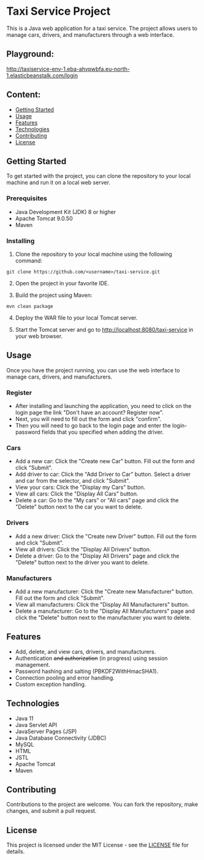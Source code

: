 # Taxi Service Project

This is a Java web application for a taxi service. The project allows users to manage cars, drivers, and manufacturers through a web interface.

## Playground:

http://taxiservice-env-1.eba-ahvpwbfa.eu-north-1.elasticbeanstalk.com/login

## Content:

-   [Getting Started](#gettingStarted)
-   [Usage](#usage)
-   [Features](#features)
-   [Technologies](#technologies)
-   [Contributing](#contributing)
-   [License](#license)

## Getting Started <a name="gettingStarted"></a>

To get started with the project, you can clone the repository to your local machine and run it on a local web server.

### Prerequisites

-   Java Development Kit (JDK) 8 or higher
-   Apache Tomcat 9.0.50
-   Maven

### Installing

1.  Clone the repository to your local machine using the following command:

```
git clone https://github.com/<username>/taxi-service.git
```

2.  Open the project in your favorite IDE.
    
3.  Build the project using Maven:

```
mvn clean package
```

4.  Deploy the WAR file to your local Tomcat server.
    
5.  Start the Tomcat server and go to [http://localhost:8080/taxi-service](http://localhost:8080/taxi-service) in your web browser.
    

## Usage <a name="usage"></a>

Once you have the project running, you can use the web interface to manage cars, drivers, and manufacturers.

### Register

-   After installing and launching the application, you need to click on the login page the link "Don't have an account? Register now".
-   Next, you will need to fill out the form and click "confirm".
-   Then you will need to go back to the login page and enter the login-password fields that you specified when adding the driver.

### Cars

-   Add a new car: Click the "Create new Car" button. Fill out the form and click "Submit".
-   Add driver to car: Click the "Add Driver to Car" button. Select a driver and car from the selector, and click "Submit".
-   View your cars: Click the "Display my Cars" button.
-   View all cars: Click the "Display All Cars" button.
-   Delete a car: Go to the "My cars" or "All cars" page and click the "Delete" button next to the car you want to delete.

### Drivers

-   Add a new driver: Click the "Create new Driver" button. Fill out the form and click "Submit".
-   View all drivers: Click the "Display All Drivers" button.
-   Delete a driver: Go to the "Display All Drivers" page and click the "Delete" button next to the driver you want to delete.

### Manufacturers

-   Add a new manufacturer: Click the "Create new Manufacturer" button. Fill out the form and click "Submit".
-   View all manufacturers: Click the "Display All Manufacturers" button.
-   Delete a manufacturer: Go to the "Display All Manufacturers" page and click the "Delete" button next to the manufacturer you want to delete.

## Features <a name="features"></a>

-   Add, delete, and view cars, drivers, and manufacturers.
-   Authentication ~~and authorization~~ (in progress) using session management.
-   Password hashing and salting (PBKDF2WithHmacSHA1).
-   Connection pooling and error handling.
-   Custom exception handling.

## Technologies <a name="technologies"></a>

-   Java 11
-   Java Servlet API
-   JavaServer Pages (JSP)
-   Java Database Connectivity (JDBC)
-   MySQL
-   HTML
-   JSTL
-   Apache Tomcat
-   Maven

## Contributing <a name="contributing"></a>

Contributions to the project are welcome. You can fork the repository, make changes, and submit a pull request.

## License <a name="license"></a>

This project is licensed under the MIT License - see the [LICENSE](https://github.com/Iskamele/taxi-service/blob/main/LICENSE) file for details.
